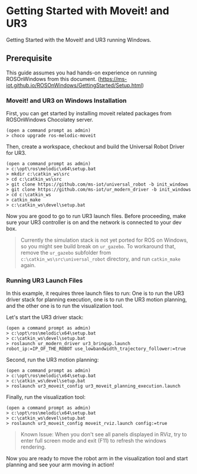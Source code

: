 # Getting Started with Moveit! and UR3
Getting Started with the Moveit! and UR3 running Windows.

## Prerequisite
This guide assumes you had hands-on experience on running ROSOnWindows from this document. (https://ms-iot.github.io/ROSOnWindows/GettingStarted/Setup.html)

### Moveit! and UR3 on Windows Installation
First, you can get started by installing moveit related packages from ROSOnWindows Chocolatey server.
```
(open a command prompt as admin)
> choco upgrade ros-melodic-moveit
```

Then, create a workspace, checkout and build the Universal Robot Driver for UR3.
```
(open a command prompt as admin)
> c:\opt\ros\melodic\x64\setup.bat
> mkdir c:\catkin_ws\src
> cd c:\catkin_ws\src
> git clone https://github.com/ms-iot/universal_robot -b init_windows
> git clone https://github.com/ms-iot/ur_modern_driver -b init_windows
> cd c:\catkin_ws
> catkin_make
> c:\catkin_ws\devel\setup.bat
```

Now you are good to go to run UR3 launch files. Before proceeding, make sure your UR3 controller is on and the network is connected to your dev box.

> Currently the simulation stack is not yet ported for ROS on Windows, so you might see build break on `ur_gazebo`. To workaround that, remove the `ur_gazebo` subfolder from `c:\catkin_ws\src\universal_robot` directory, and run `catkin_make` again.

### Running UR3 Launch Files
In this example, it requires three launch files to run: One is to run the UR3 driver stack for planning execution, one is to run the UR3 motion planning, and the other one is to run the visualization tool.

Let's start the UR3 driver stack:
```
(open a command prompt as admin)
> c:\opt\ros\melodic\x64\setup.bat
> c:\catkin_ws\devel\setup.bat
> roslaunch ur_modern_driver ur3_bringup.launch robot_ip:=IP_OF_THE_ROBOT use_lowbandwidth_trajectory_follower:=true
```

Second, run the UR3 motion planning:
```
(open a command prompt as admin)
> c:\opt\ros\melodic\x64\setup.bat
> c:\catkin_ws\devel\setup.bat
> roslaunch ur3_moveit_config ur3_moveit_planning_execution.launch
```

Finally, run the visualization tool:
```
(open a command prompt as admin)
> c:\opt\ros\melodic\x64\setup.bat
> c:\catkin_ws\devel\setup.bat
> roslaunch ur3_moveit_config moveit_rviz.launch config:=true
```

> Known Issue: When you don't see all panels displayed in RViz, try to enter full screen mode and exit (F11) to refresh the windows rendering.

Now you are ready to move the robot arm in the visualization tool and start planning and see your arm moving in action!
